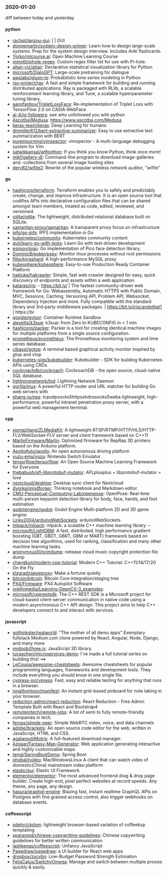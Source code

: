 ### 2020-01-20
diff between today and yesterday

#### python
* [rachpt/lanzou-gui](https://github.com/rachpt/lanzou-gui):  |  |  GUI
* [donnemartin/system-design-primer](https://github.com/donnemartin/system-design-primer): Learn how to design large-scale systems. Prep for the system design interview. Includes Anki flashcards.
* [Yorko/mlcourse.ai](https://github.com/Yorko/mlcourse.ai): Open Machine Learning Course
* [mmotti/pihole-regex](https://github.com/mmotti/pihole-regex): Custom regex filter list for use with Pi-hole.
* [altair-viz/altair](https://github.com/altair-viz/altair): Declarative statistical visualization library for Python
* [microsoft/DialoGPT](https://github.com/microsoft/DialoGPT): Large-scale pretraining for dialogue
* [awslabs/gluon-ts](https://github.com/awslabs/gluon-ts): Probabilistic time series modeling in Python
* [ray-project/ray](https://github.com/ray-project/ray): A fast and simple framework for building and running distributed applications. Ray is packaged with RLlib, a scalable reinforcement learning library, and Tune, a scalable hyperparameter tuning library.
* [aangfanboy/TripletLossFace](https://github.com/aangfanboy/TripletLossFace): Re-implementation of Triplet Loss with TensorFlow 2.0 on CASIA-WebFace
* [aj-4/ig-followers](https://github.com/aj-4/ig-followers): see who unfollowed you with python
* [Ascotbe/Medusa](https://github.com/Ascotbe/Medusa): https://www.ascotbe.com/Medusa
* [keras-team/keras](https://github.com/keras-team/keras): Deep Learning for humans
* [dmmiller612/bert-extractive-summarizer](https://github.com/dmmiller612/bert-extractive-summarizer): Easy to use extractive text summarization with BERT
* [puremourning/vimspector](https://github.com/puremourning/vimspector): vimspector - A multi-language debugging system for Vim
* [satwikkansal/wtfpython](https://github.com/satwikkansal/wtfpython): If you think you know Python, think once more!
* [mikf/gallery-dl](https://github.com/mikf/gallery-dl): Command-line program to download image-galleries and -collections from several image hosting sites
* [derv82/wifite2](https://github.com/derv82/wifite2): Rewrite of the popular wireless network auditor, "wifite"

#### go
* [hashicorp/terraform](https://github.com/hashicorp/terraform): Terraform enables you to safely and predictably create, change, and improve infrastructure. It is an open source tool that codifies APIs into declarative configuration files that can be shared amongst team members, treated as code, edited, reviewed, and versioned.
* [rqlite/rqlite](https://github.com/rqlite/rqlite): The lightweight, distributed relational database built on SQLite.
* [samaritan-proxy/samaritan](https://github.com/samaritan-proxy/samaritan): A transparent proxy focus on infrastructure
* [ipfs/go-ipfs](https://github.com/ipfs/go-ipfs): IPFS implementation in Go
* [kubernetes/community](https://github.com/kubernetes/community): Kubernetes community content
* [quii/learn-go-with-tests](https://github.com/quii/learn-go-with-tests): Learn Go with test-driven development
* [esimov/pigo](https://github.com/esimov/pigo): Go implementation of Pico face detection library.
* [DominicBreuker/pspy](https://github.com/DominicBreuker/pspy): Monitor linux processes without root permissions
* [flike/kingshard](https://github.com/flike/kingshard): A high-performance MySQL proxy
* [kubesphere/kubesphere](https://github.com/kubesphere/kubesphere): Easy-to-use Production Ready Container Platform
* [hakluke/hakrawler](https://github.com/hakluke/hakrawler): Simple, fast web crawler designed for easy, quick discovery of endpoints and assets within a web application
* [kataras/iris](https://github.com/kataras/iris):  - https://bit.ly/ | The fastest community-driven web framework for Go. Webassembly, Automatic HTTPS with Public Domain, MVC, Sessions, Caching, Versioning API, Problem API, Websocket, Dependency Injection and more. Fully compatible with the standard library and 3rd-party middleware packages. | https://bit.ly/iriscandothat1 | https://bi
* [google/gvisor](https://github.com/google/gvisor): Container Runtime Sandbox
* [alexellis/k3sup](https://github.com/alexellis/k3sup): k3sup: from Zero to KUBECONFIG in < 1 min 
* [hashicorp/packer](https://github.com/hashicorp/packer): Packer is a tool for creating identical machine images for multiple platforms from a single source configuration.
* [prometheus/prometheus](https://github.com/prometheus/prometheus): The Prometheus monitoring system and time series database.
* [cjbassi/gotop](https://github.com/cjbassi/gotop): A terminal based graphical activity monitor inspired by gtop and vtop
* [kubernetes-sigs/kubebuilder](https://github.com/kubernetes-sigs/kubebuilder): Kubebuilder - SDK for building Kubernetes APIs using CRDs
* [cockroachdb/cockroach](https://github.com/cockroachdb/cockroach): CockroachDB - the open source, cloud-native SQL database.
* [lightningnetwork/lnd](https://github.com/lightningnetwork/lnd): Lightning Network Daemon 
* [gorilla/mux](https://github.com/gorilla/mux): A powerful HTTP router and URL matcher for building Go web servers with 
* [ehang-io/nps](https://github.com/ehang-io/nps): tcpudpsocks5httpsshdnssocks5weba lightweight, high-performance, powerful intranet penetration proxy server, with a powerful web management terminal.

#### cpp
* [xiongziliang/ZLMediaKit](https://github.com/xiongziliang/ZLMediaKit): A lightweight RTSP/RTMP/HTTP/HLS/HTTP-FLV/WebSocket-FLV server and client framework based on C++11
* [MarlinFirmware/Marlin](https://github.com/MarlinFirmware/Marlin): Optimized firmware for RepRap 3D printers based on the Arduino platform.
* [ApolloAuto/apollo](https://github.com/ApolloAuto/apollo): An open autonomous driving platform
* [yuzu-emu/yuzu](https://github.com/yuzu-emu/yuzu): Nintendo Switch Emulator
* [tensorflow/tensorflow](https://github.com/tensorflow/tensorflow): An Open Source Machine Learning Framework for Everyone
* [thebabush/afl-libprotobuf-mutator](https://github.com/thebabush/afl-libprotobuf-mutator): AFLplusplus + libprotobuf-mutator = love
* [nextcloud/desktop](https://github.com/nextcloud/desktop):  Desktop sync client for Nextcloud
* [dvorka/mindforger](https://github.com/dvorka/mindforger): Thinking notebook and Markdown editor.
* [CMU-Perceptual-Computing-Lab/openpose](https://github.com/CMU-Perceptual-Computing-Lab/openpose): OpenPose: Real-time multi-person keypoint detection library for body, face, hands, and foot estimation
* [godotengine/godot](https://github.com/godotengine/godot): Godot Engine  Multi-platform 2D and 3D game engine
* [Links2004/arduinoWebSockets](https://github.com/Links2004/arduinoWebSockets): arduinoWebSockets
* [mlpack/mlpack](https://github.com/mlpack/mlpack): mlpack: a scalable C++ machine learning library --
* [microsoft/LightGBM](https://github.com/microsoft/LightGBM): A fast, distributed, high performance gradient boosting (GBT, GBDT, GBRT, GBM or MART) framework based on decision tree algorithms, used for ranking, classification and many other machine learning tasks.
* [anonymous5l/ncmdump](https://github.com/anonymous5l/ncmdump): netease cloud music copyright protection file dump
* [changkun/modern-cpp-tutorial](https://github.com/changkun/modern-cpp-tutorial):  Modern C++ Tutorial: C++11/14/17/20 On the Fly
* [klzgrad/naiveproxy](https://github.com/klzgrad/naiveproxy): Make a fortune quietly
* [bitcoin/bitcoin](https://github.com/bitcoin/bitcoin): Bitcoin Core integration/staging tree
* [PX4/Firmware](https://github.com/PX4/Firmware): PX4 Autopilot Software
* [oreillymedia/Learning-OpenCV-3_examples](https://github.com/oreillymedia/Learning-OpenCV-3_examples): 
* [microsoft/cpprestsdk](https://github.com/microsoft/cpprestsdk): The C++ REST SDK is a Microsoft project for cloud-based client-server communication in native code using a modern asynchronous C++ API design. This project aims to help C++ developers connect to and interact with services.

#### javascript
* [gothinkster/realworld](https://github.com/gothinkster/realworld): "The mother of all demo apps"  Exemplary fullstack Medium.com clone powered by React, Angular, Node, Django, and many more 
* [mrdoob/three.js](https://github.com/mrdoob/three.js): JavaScript 3D library.
* [lucaschen/microservices-demo](https://github.com/lucaschen/microservices-demo): I've made a full tutorial series on building this! ==>
* [LeCoupa/awesome-cheatsheets](https://github.com/LeCoupa/awesome-cheatsheets):  Awesome cheatsheets for popular programming languages, frameworks and development tools. They include everything you should know in one single file.
* [cypress-io/cypress](https://github.com/cypress-io/cypress): Fast, easy and reliable testing for anything that runs in a browser.
* [jonathontoon/manifest](https://github.com/jonathontoon/manifest): An instant grid-based pinboard for note taking in your browser.
* [reduction-admin/react-reduction](https://github.com/reduction-admin/react-reduction): React Reduction - Free Admin Template Built with React and Bootstrap4
* [remoteintech/remote-jobs](https://github.com/remoteintech/remote-jobs): A list of semi to fully remote-friendly companies in tech.
* [feross/simple-peer](https://github.com/feross/simple-peer):  Simple WebRTC video, voice, and data channels
* [adobe/brackets](https://github.com/adobe/brackets): An open source code editor for the web, written in JavaScript, HTML and CSS.
* [agalwood/Motrix](https://github.com/agalwood/Motrix): A full-featured download manager.
* [Azgaar/Fantasy-Map-Generator](https://github.com/Azgaar/Fantasy-Map-Generator): Web application generating interactive and highly customizable maps
* [tengj/SpringBootDemo](https://github.com/tengj/SpringBootDemo): Spring Boot
* [phobal/ivideo](https://github.com/phobal/ivideo): MacWindowsLinux A client that can watch video of domestic(China) mainstream video platform
* [elastic/eui](https://github.com/elastic/eui): Elastic UI Framework 
* [elementor/elementor](https://github.com/elementor/elementor): The most advanced frontend drag & drop page builder. Create high-end, pixel perfect websites at record speeds. Any theme, any page, any design.
* [hasura/graphql-engine](https://github.com/hasura/graphql-engine): Blazing fast, instant realtime GraphQL APIs on Postgres with fine grained access control, also trigger webhooks on database events.

#### coffeescript
* [pdehn/ckdom](https://github.com/pdehn/ckdom): lightweight browser-based variation of coffeekup templating
* [sparanoid/chinese-copywriting-guidelines](https://github.com/sparanoid/chinese-copywriting-guidelines): Chinese copywriting guidelines for better written communication
* [jashkenas/coffeescript](https://github.com/jashkenas/coffeescript): Unfancy JavaScript
* [Pagedraw/pagedraw](https://github.com/Pagedraw/pagedraw): a UI builder for React web apps
* [dropbox/zxcvbn](https://github.com/dropbox/zxcvbn): Low-Budget Password Strength Estimation
* [FelisCatus/SwitchyOmega](https://github.com/FelisCatus/SwitchyOmega): Manage and switch between multiple proxies quickly & easily.
